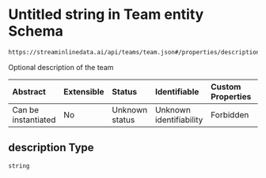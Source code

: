 # Untitled string in Team entity Schema

```txt
https://streaminlinedata.ai/api/teams/team.json#/properties/description
```

Optional description of the team

| Abstract            | Extensible | Status         | Identifiable            | Custom Properties | Additional Properties | Access Restrictions | Defined In                                                                         |
| :------------------ | :--------- | :------------- | :---------------------- | :---------------- | :-------------------- | :------------------ | :--------------------------------------------------------------------------------- |
| Can be instantiated | No         | Unknown status | Unknown identifiability | Forbidden         | Allowed               | none                | [createTeam.json*](../out/schema/api/teams/createTeam.json "open original schema") |

## description Type

`string`
